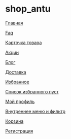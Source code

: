 # shop_antu
<p><a href="https://efekta.github.io/shop_antu/build/index.html">Главная</a></p>
<p><a href="https://efekta.github.io/shop_antu/build/faq.html">Faq</a></p>
<p><a href="https://efekta.github.io/shop_antu/build/card.html">Карточка товара</a></p>
<p><a href="https://efekta.github.io/shop_antu/build/actions.html">Акции</a></p>
<p><a href="https://efekta.github.io/shop_antu/build/blog.html">Блог</a></p>
<p><a href="https://efekta.github.io/shop_antu/build/delivery.html">Доставка</a></p>
<p><a href="https://efekta.github.io/shop_antu/build/favourites.html">Избранное</a></p>
<p><a href="https://efekta.github.io/shop_antu/build/favourites_inner.html">Список избранного пуст</a></p>
<p><a href="https://efekta.github.io/shop_antu/build/user.html">Мой профиль</a></p>
<p><a href="https://efekta.github.io/shop_antu/build/inner.html">Внутреннее меню и фильтр</a></p>
<p><a href="https://efekta.github.io/shop_antu/build/order.html">Корзина</a></p>
<p><a href="https://efekta.github.io/shop_antu/build/registration.html">Регистрация</a></p>
